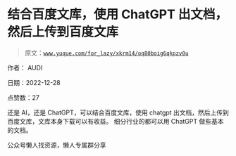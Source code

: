 # 结合百度文库，使用 ChatGPT 出文档，然后上传到百度文库

> 原文：[`www.yuque.com/for_lazy/xkrm14/oq80boig6qkpzv0u`](https://www.yuque.com/for_lazy/xkrm14/oq80boig6qkpzv0u)



作者： AUDI



日期：2022-12-28



点赞数：27



还是 AI，还是 ChatGPT，可以结合百度文库，使用 chatgpt 出文档，然后上传到百度文库，文库本身下载可以有收益。 细分行业的都可以用 ChatGPT 做些基本的文档。



公众号懒人找资源，懒人专属群分享

